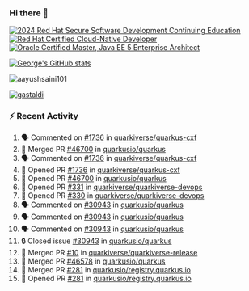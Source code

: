 ### Hi there 👋

<!--START_SECTION:badges-->
[![2024 Red Hat Secure Software Development Continuing Education](https://images.credly.com/size/110x110/images/36a76b78-c5bf-45cf-ac2c-48c3825260c7/blob)](http://www.credly.com/badges/c86e9a17-d2c3-4554-b890-7d0521710eb6 "2024 Red Hat Secure Software Development Continuing Education")
[![Red Hat Certified Cloud-Native Developer](https://images.credly.com/size/110x110/images/12ef4e4e-3d8d-4caf-9ab1-858c5bcb9619/image.png)](http://www.credly.com/badges/b6402e31-0894-48e6-b488-e2e551dcc809 "Red Hat Certified Cloud-Native Developer")
[![Oracle Certified Master, Java EE 5 Enterprise Architect](https://images.credly.com/size/110x110/images/1fa3549c-674c-4779-b3d6-d7d64eac2c23/Oracle-Certification-badge_OC-Master.png)](http://www.credly.com/badges/2565574e-b81d-410e-ab7d-24666ddcbe00 "Oracle Certified Master, Java EE 5 Enterprise Architect")
<!--END_SECTION:badges-->

[![George's GitHub stats](https://github-readme-stats.vercel.app/api?username=gastaldi&show=reviews,prs_merged&hide=contribs,prs&theme=transparent&show_icons=true)](https://github.com/anuraghazra/github-readme-stats)

<p align="left"> <img src="https://komarev.com/ghpvc/?username=gastaldi&label=Profile%20views&color=0e75b6&style=for-the-badge" alt="aayushsaini101" /> </p>

<p align="left"> <a href="https://github.com/ryo-ma/github-profile-trophy"><img src="https://github-profile-trophy.vercel.app/?username=gastaldi" alt="gastaldi" /></a> </p>

### :zap: Recent Activity

<!--START_SECTION:activity-->
1. 🗣 Commented on [#1736](https://github.com/quarkiverse/quarkus-cxf/pull/1736#issuecomment-2711394041) in [quarkiverse/quarkus-cxf](https://github.com/quarkiverse/quarkus-cxf)
2. 🎉 Merged PR [#46700](https://github.com/quarkusio/quarkus/pull/46700) in [quarkusio/quarkus](https://github.com/quarkusio/quarkus)
3. 🗣 Commented on [#1736](https://github.com/quarkiverse/quarkus-cxf/pull/1736#issuecomment-2710935964) in [quarkiverse/quarkus-cxf](https://github.com/quarkiverse/quarkus-cxf)
4. 💪 Opened PR [#1736](https://github.com/quarkiverse/quarkus-cxf/pull/1736) in [quarkiverse/quarkus-cxf](https://github.com/quarkiverse/quarkus-cxf)
5. 💪 Opened PR [#46700](https://github.com/quarkusio/quarkus/pull/46700) in [quarkusio/quarkus](https://github.com/quarkusio/quarkus)
6. 💪 Opened PR [#331](https://github.com/quarkiverse/quarkiverse-devops/pull/331) in [quarkiverse/quarkiverse-devops](https://github.com/quarkiverse/quarkiverse-devops)
7. 💪 Opened PR [#330](https://github.com/quarkiverse/quarkiverse-devops/pull/330) in [quarkiverse/quarkiverse-devops](https://github.com/quarkiverse/quarkiverse-devops)
8. 🗣 Commented on [#30943](https://github.com/quarkusio/quarkus/issues/30943#issuecomment-2697757527) in [quarkusio/quarkus](https://github.com/quarkusio/quarkus)
9. 🗣 Commented on [#30943](https://github.com/quarkusio/quarkus/issues/30943#issuecomment-2697735612) in [quarkusio/quarkus](https://github.com/quarkusio/quarkus)
10. 🗣 Commented on [#30943](https://github.com/quarkusio/quarkus/issues/30943#issuecomment-2697325261) in [quarkusio/quarkus](https://github.com/quarkusio/quarkus)
11. 🔒 Closed issue [#30943](https://github.com/quarkusio/quarkus/issues/30943) in [quarkusio/quarkus](https://github.com/quarkusio/quarkus)
12. 🎉 Merged PR [#10](https://github.com/quarkiverse/quarkiverse-release/pull/10) in [quarkiverse/quarkiverse-release](https://github.com/quarkiverse/quarkiverse-release)
13. 🎉 Merged PR [#46578](https://github.com/quarkusio/quarkus/pull/46578) in [quarkusio/quarkus](https://github.com/quarkusio/quarkus)
14. 🎉 Merged PR [#281](https://github.com/quarkusio/registry.quarkus.io/pull/281) in [quarkusio/registry.quarkus.io](https://github.com/quarkusio/registry.quarkus.io)
15. 💪 Opened PR [#281](https://github.com/quarkusio/registry.quarkus.io/pull/281) in [quarkusio/registry.quarkus.io](https://github.com/quarkusio/registry.quarkus.io)
<!--END_SECTION:activity-->
